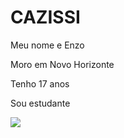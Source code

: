 # CAZISSI 

Meu nome e Enzo

Moro em Novo Horizonte

Tenho 17 anos

Sou estudante 

![](https://media.tenor.com/cjme1p_W0fQAAAAM/mancha-verde.gif)
